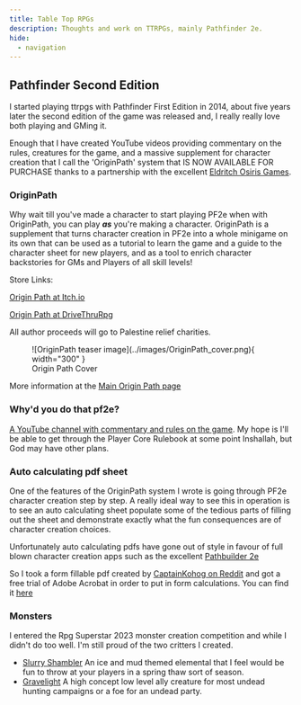 ```yaml
---
title: Table Top RPGs
description: Thoughts and work on TTRPGs, mainly Pathfinder 2e.
hide: 
  - navigation
---
```


## Pathfinder Second Edition

I started playing ttrpgs with Pathfinder First Edition in 2014, about five years later the second edition of the game was released and, I really really love both playing and GMing it.

Enough that I have created YouTube videos providing commentary on the rules, creatures for the game, and a massive supplement for character creation that I call the 'OriginPath' system that IS NOW AVAILABLE FOR PURCHASE thanks to a partnership with the excellent [Eldritch Osiris Games](https://www.eldritchosirisgames.com/).

### OriginPath

Why wait till you've made a character to start playing PF2e when with OriginPath, you can play ***as*** you're making a character. OriginPath is a supplement that turns character creation in PF2e into a whole minigame on its own that can be used as a tutorial to learn the game and a guide to the character sheet for new players, and as a tool to enrich character backstories for GMs and Players of all skill levels!

Store Links:

[Origin Path at Itch.io](https://eldritch-osiris-games.itch.io/origin-path)

[Origin Path at DriveThruRpg](https://www.drivethrurpg.com/en/product/505890/origin-path?affiliate_id=1799788)

All author proceeds will go to Palestine relief charities.

<figure markdown="span">
  ![OriginPath teaser image](../images/OriginPath_cover.png){ width="300" }
  <figcaption>Origin Path Cover</figcaption>
</figure>

More information at the [Main Origin Path page](pf2eoriginpath.md)

### Why'd you do that pf2e?

[A YouTube channel with commentary and rules on the game](https://www.youtube.com/@wydtpf2e612). My hope is I'll be able to get through the Player Core Rulebook at some point Inshallah, but God may have other plans.

### Auto calculating pdf sheet

One of the features of the OriginPath system I wrote is going through PF2e character creation step by step. A really ideal way to see this in operation is to see an auto calculating sheet populate some of the tedious parts of filling out the sheet and demonstrate exactly what the fun consequences are of character creation choices.

Unfortunately auto calculating pdfs have gone out of style in favour of full blown character creation apps such as the excellent [Pathbuilder 2e](https://pathbuilder2e.com/)

So I took a form fillable pdf created by [CaptainKohog on Reddit](https://reddit.com/u/CaptainKohog) and got a free trial of Adobe Acrobat in order to put in form calculations.
You can find it [here](https://drive.google.com/file/d/1qAED-OD1fCT7gRhQlH5yD9hMlTHUQMk0/view?usp=sharing)

### Monsters

I entered the Rpg Superstar 2023 monster creation competition and while I didn't do too well. I'm still proud of the two critters I created.

* [Slurry Shambler](https://rpgsuperstar.com/creatures/3200) An ice and mud themed elemental that I feel would be fun to throw at your players in a spring thaw sort of season.
* [Gravelight](https://rpgsuperstar.com/creatures/3561) A high concept low level ally creature for most undead hunting campaigns or a foe for an undead party.

